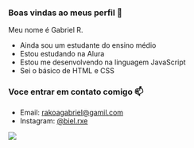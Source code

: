 ### Boas vindas ao meus perfil 💚 

Meu nome é Gabriel R.

- Ainda sou um estudante do ensino médio
- Estou estudando na Alura
- Estou me desenvolvendo na linguagem JavaScript
- Sei o básico de HTML e CSS

### Voce entrar em contato comigo 📫

-  Email: rakoagabriel@gamil.com 
-  Instagram:  [@biel.rxe](https://www.instagram.com/biel.rxe/)

 ![](https://media1.tenor.com/m/lH02DgjJ-zkAAAAC/luffy-one-piece.gif)
 
 
